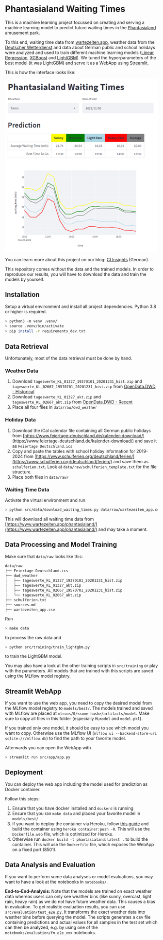 Phantasialand Waiting Times
==============================

This is a machine learning project focussed on creating and serving a machine learning
model to predict future waiting times in the
[Phantasialand](https://www.phantasialand.de/de/) amusement park. 

To this end, waiting time data from
[wartezeiten.app](https://www.wartezeiten.app/phantasialand/), weather data from the
[Deutscher Wetterdienst](https://www.dwd.de/) and data about German public and school
holidays were analyzed and used to train different machine learning models ([Linear
Regression](https://scikit-learn.org/),
[XGBoost](https://xgboost.readthedocs.io/en/stable/) and
[LightGBM](https://github.com/microsoft/LightGBM)). We tuned the hyperparameters of the
best model (it was LightGBM) and serve it as a WebApp using
[Streamlit](https://streamlit.io/).

This is how the interface looks like:

![Streamlit UI](reports/figures/streamlit_ui.png)

You can learn more about this project on our blog: [CI
Insights](https://www.cologne-intelligence.de/blog) (German).

This repository comes without the data and the trained models. In order to reproduce our
results, you will have to download the data and train the models by yourself.

Installation
------------


Setup a virtual environment and install all project dependencies. Python 3.8 or higher 
is required.

```bash
> python3 -m venv .venv/
> source .venv/bin/activate
> pip install -r requirements_dev.txt
```

Data Retrieval
--------------

Unfortunately, most of the data retrieval must be done by hand.

### Weather Data

1. Download `tageswerte_KL_01327_19370101_20201231_hist.zip` and
   `tageswerte_KL_02667_19570701_20201231_hist.zip` from [OpenData.DWD -
   Historical](https://opendata.dwd.de/climate_environment/CDC/observations_germany/climate/daily/kl/historical/)
2. Download `tageswerte_KL_01327_akt.zip` and `tageswerte_KL_02667_akt.zip` from
   [OpenData.DWD -
   Recent](https://opendata.dwd.de/climate_environment/CDC/observations_germany/climate/daily/kl/recent/)
3. Place all four files in `data/raw/dwd_weather`

### Holiday Data
1. Download the iCal calendar file containing all German public holidays from
   [https://www.feiertage-deutschland.de/kalender-download/](https://www.feiertage-deutschland.de/kalender-download/)
   and save it as `Feiertage Deutschland.ics`
2. Copy and paste the tables with school holiday information for 2019-2024 from
   [https://www.schulferien.org/deutschland/ferien/](https://www.schulferien.org/deutschland/ferien/)
   and save them as `schulferien.txt`. Look at `data/raw/schulferien_template.txt` for
   the file structure.
3. Place both files in `data/raw/`

### Waiting Time Data

Activate the virtual environment and run 

```bash
> python src/data/download_waiting_times.py data/raw/wartezeiten_app.csv
```

This will download all waiting time data from
[https://www.wartezeiten.app/phantasialand/](https://www.wartezeiten.app/phantasialand/)
and may take a moment. 

Data Processing and Model Training
----------------------------------

Make sure that `data/raw` looks like this:

```
data/raw
├── Feiertage Deutschland.ics
├── dwd_weather
│   ├── tageswerte_KL_01327_19370101_20201231_hist.zip
│   ├── tageswerte_KL_01327_akt.zip
│   ├── tageswerte_KL_02667_19570701_20201231_hist.zip
│   └── tageswerte_KL_02667_akt.zip
├── schulferien.txt
├── sources.md
├── wartezeiten_app.csv
```

Run

```bash
> make data
```

to process the raw data and 

```bash
> python src/training/train_lightgbm.py
```

to train the LightGBM model.

You may also have a look at the other training scripts in `src/training` or play with
the parameters. All models that are trained with this scripts are saved using the MLflow
model registry.

Streamlit WebApp
----------------

If you want to use the web app, you need to copy the desired model from the MLflow model
registry to `models/best/`. The models trained and saved with MLflow are placed at 
`mlruns/0/<some hash>/artifacts/model`. Make sure to copy all files in this folder 
(especially `MLmodel` and `model.pkl`). 

If you trained only one model, it should be easy to see which model you want to copy. 
Otherwise use the MLflow UI (`mlflow ui --backend-store-uri sqlite:///mlflow.db`) to 
find the path to your favorite model.

Afterwards you can open the WebApp with

```bash
> streamlit run src/app/app.py
```

Deployment
----------

You can deploy the web app including the model used for prediction as Docker container.

Follow this steps:

1. Ensure that you have docker installed and `dockerd` is running
2. Ensure that you ran `make data` and placed your favorite model in `models/best/`
3. If you want to deploy the container via Heroku, follow [this
   guide](https://devcenter.heroku.com/articles/container-registry-and-runtime) and
   build the container using `heroku container:push -R`. This will use the
   `Dockerfile.web` file, which is optimized for Heroku.
4. Otherwise run `docker build -t phantasialand:latest .` to build the container. This
   will use the `Dockerfile` file, which exposes the WebApp on a fixed port (8501).

Data Analysis and Evaluation
----------------------------

If you want to perform some data analyses or model evaluations, you may want to have a
look at the notebooks in `notebooks/`. 

**End-to-End-Analysis:** Note that the models are trained on exact weather data whereas
users can only see weather bins (like sunny, overcast, light rain, heavy rain) as we
do not have future weather data. This causes a bias in evaluation. To get realistic
evaluation results, you can use `src/evaluation/test_e2e.py`. It transforms the exact
weather data into weather bins before querying the model. The scripts generates a csv
file containing predictions and actual values for all samples in the test set which can
then be analyzed, e.g. by using one of the `notebooks/evaluation/fm_e2e_xxx` notebooks.
